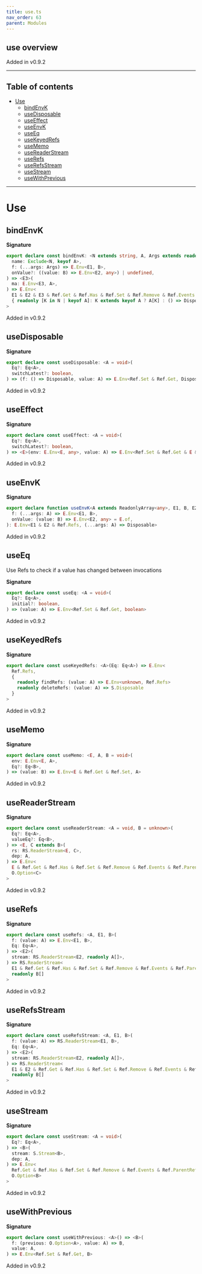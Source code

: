 ```yaml
---
title: use.ts
nav_order: 63
parent: Modules
---
```


## use overview

Added in v0.9.2

---

<h2 class="text-delta">Table of contents</h2>

- [Use](#use)
  - [bindEnvK](#bindenvk)
  - [useDisposable](#usedisposable)
  - [useEffect](#useeffect)
  - [useEnvK](#useenvk)
  - [useEq](#useeq)
  - [useKeyedRefs](#usekeyedrefs)
  - [useMemo](#usememo)
  - [useReaderStream](#usereaderstream)
  - [useRefs](#userefs)
  - [useRefsStream](#userefsstream)
  - [useStream](#usestream)
  - [useWithPrevious](#usewithprevious)

---

# Use

## bindEnvK

**Signature**

```ts
export declare const bindEnvK: <N extends string, A, Args extends readonly any[], E1, B, E2>(
  name: Exclude<N, keyof A>,
  f: (...args: Args) => E.Env<E1, B>,
  onValue?: ((value: B) => E.Env<E2, any>) | undefined,
) => <E3>(
  ma: E.Env<E3, A>,
) => E.Env<
  E1 & E2 & E3 & Ref.Get & Ref.Has & Ref.Set & Ref.Remove & Ref.Events & Ref.ParentRefs,
  { readonly [K in N | keyof A]: K extends keyof A ? A[K] : () => Disposable }
>
```

Added in v0.9.2

## useDisposable

**Signature**

```ts
export declare const useDisposable: <A = void>(
  Eq?: Eq<A>,
  switchLatest?: boolean,
) => (f: () => Disposable, value: A) => E.Env<Ref.Set & Ref.Get, Disposable>
```

Added in v0.9.2

## useEffect

**Signature**

```ts
export declare const useEffect: <A = void>(
  Eq?: Eq<A>,
  switchLatest?: boolean,
) => <E>(env: E.Env<E, any>, value: A) => E.Env<Ref.Set & Ref.Get & E & SchedulerEnv, Disposable>
```

Added in v0.9.2

## useEnvK

**Signature**

```ts
export declare function useEnvK<A extends ReadonlyArray<any>, E1, B, E2>(
  f: (...args: A) => E.Env<E1, B>,
  onValue: (value: B) => E.Env<E2, any> = E.of,
): E.Env<E1 & E2 & Ref.Refs, (...args: A) => Disposable>
```

Added in v0.9.2

## useEq

Use Refs to check if a value has changed between invocations

**Signature**

```ts
export declare const useEq: <A = void>(
  Eq?: Eq<A>,
  initial?: boolean,
) => (value: A) => E.Env<Ref.Set & Ref.Get, boolean>
```

Added in v0.9.2

## useKeyedRefs

**Signature**

```ts
export declare const useKeyedRefs: <A>(Eq: Eq<A>) => E.Env<
  Ref.Refs,
  {
    readonly findRefs: (value: A) => E.Env<unknown, Ref.Refs>
    readonly deleteRefs: (value: A) => S.Disposable
  }
>
```

Added in v0.9.2

## useMemo

**Signature**

```ts
export declare const useMemo: <E, A, B = void>(
  env: E.Env<E, A>,
  Eq?: Eq<B>,
) => (value: B) => E.Env<E & Ref.Get & Ref.Set, A>
```

Added in v0.9.2

## useReaderStream

**Signature**

```ts
export declare const useReaderStream: <A = void, B = unknown>(
  Eq?: Eq<A>,
  valueEq?: Eq<B>,
) => <E, C extends B>(
  rs: RS.ReaderStream<E, C>,
  dep: A,
) => E.Env<
  E & Ref.Get & Ref.Has & Ref.Set & Ref.Remove & Ref.Events & Ref.ParentRefs & SchedulerEnv,
  O.Option<C>
>
```

Added in v0.9.2

## useRefs

**Signature**

```ts
export declare const useRefs: <A, E1, B>(
  f: (value: A) => E.Env<E1, B>,
  Eq: Eq<A>,
) => <E2>(
  stream: RS.ReaderStream<E2, readonly A[]>,
) => RS.ReaderStream<
  E1 & Ref.Get & Ref.Has & Ref.Set & Ref.Remove & Ref.Events & Ref.ParentRefs & E2,
  readonly B[]
>
```

Added in v0.9.2

## useRefsStream

**Signature**

```ts
export declare const useRefsStream: <A, E1, B>(
  f: (value: A) => RS.ReaderStream<E1, B>,
  Eq: Eq<A>,
) => <E2>(
  stream: RS.ReaderStream<E2, readonly A[]>,
) => RS.ReaderStream<
  E1 & E2 & Ref.Get & Ref.Has & Ref.Set & Ref.Remove & Ref.Events & Ref.ParentRefs,
  readonly B[]
>
```

Added in v0.9.2

## useStream

**Signature**

```ts
export declare const useStream: <A = void>(
  Eq?: Eq<A>,
) => <B>(
  stream: S.Stream<B>,
  dep: A,
) => E.Env<
  Ref.Get & Ref.Has & Ref.Set & Ref.Remove & Ref.Events & Ref.ParentRefs & SchedulerEnv,
  O.Option<B>
>
```

Added in v0.9.2

## useWithPrevious

**Signature**

```ts
export declare const useWithPrevious: <A>() => <B>(
  f: (previous: O.Option<A>, value: A) => B,
  value: A,
) => E.Env<Ref.Set & Ref.Get, B>
```

Added in v0.9.2
